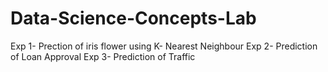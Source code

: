 # Data-Science-Concepts-Lab
Exp 1- Prection of iris flower using K- Nearest Neighbour
Exp 2- Prediction of Loan Approval
Exp 3- Prediction of Traffic
